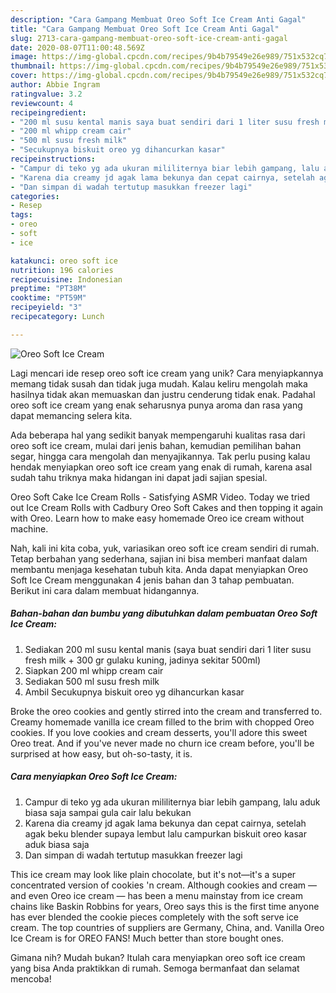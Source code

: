 ```yaml
---
description: "Cara Gampang Membuat Oreo Soft Ice Cream Anti Gagal"
title: "Cara Gampang Membuat Oreo Soft Ice Cream Anti Gagal"
slug: 2713-cara-gampang-membuat-oreo-soft-ice-cream-anti-gagal
date: 2020-08-07T11:00:48.569Z
image: https://img-global.cpcdn.com/recipes/9b4b79549e26e989/751x532cq70/oreo-soft-ice-cream-foto-resep-utama.jpg
thumbnail: https://img-global.cpcdn.com/recipes/9b4b79549e26e989/751x532cq70/oreo-soft-ice-cream-foto-resep-utama.jpg
cover: https://img-global.cpcdn.com/recipes/9b4b79549e26e989/751x532cq70/oreo-soft-ice-cream-foto-resep-utama.jpg
author: Abbie Ingram
ratingvalue: 3.2
reviewcount: 4
recipeingredient:
- "200 ml susu kental manis saya buat sendiri dari 1 liter susu fresh milk  300 gr gulaku kuning jadinya sekitar 500ml"
- "200 ml whipp cream cair"
- "500 ml susu fresh milk"
- "Secukupnya biskuit oreo yg dihancurkan kasar"
recipeinstructions:
- "Campur di teko yg ada ukuran mililiternya biar lebih gampang, lalu aduk biasa saja sampai gula cair lalu bekukan"
- "Karena dia creamy jd agak lama bekunya dan cepat cairnya, setelah agak beku blender supaya lembut lalu campurkan biskuit oreo kasar aduk biasa saja"
- "Dan simpan di wadah tertutup masukkan freezer lagi"
categories:
- Resep
tags:
- oreo
- soft
- ice

katakunci: oreo soft ice 
nutrition: 196 calories
recipecuisine: Indonesian
preptime: "PT38M"
cooktime: "PT59M"
recipeyield: "3"
recipecategory: Lunch

---
```



![Oreo Soft Ice Cream](https://img-global.cpcdn.com/recipes/9b4b79549e26e989/751x532cq70/oreo-soft-ice-cream-foto-resep-utama.jpg)

Lagi mencari ide resep oreo soft ice cream yang unik? Cara menyiapkannya memang tidak susah dan tidak juga mudah. Kalau keliru mengolah maka hasilnya tidak akan memuaskan dan justru cenderung tidak enak. Padahal oreo soft ice cream yang enak seharusnya punya aroma dan rasa yang dapat memancing selera kita.

Ada beberapa hal yang sedikit banyak mempengaruhi kualitas rasa dari oreo soft ice cream, mulai dari jenis bahan, kemudian pemilihan bahan segar, hingga cara mengolah dan menyajikannya. Tak perlu pusing kalau hendak menyiapkan oreo soft ice cream yang enak di rumah, karena asal sudah tahu triknya maka hidangan ini dapat jadi sajian spesial.

Oreo Soft Cake Ice Cream Rolls - Satisfying ASMR Video. Today we tried out Ice Cream Rolls with Cadbury Oreo Soft Cakes and then topping it again with Oreo. Learn how to make easy homemade Oreo ice cream without machine.


Nah, kali ini kita coba, yuk, variasikan oreo soft ice cream sendiri di rumah. Tetap berbahan yang sederhana, sajian ini bisa memberi manfaat dalam membantu menjaga kesehatan tubuh kita. Anda dapat menyiapkan Oreo Soft Ice Cream menggunakan 4 jenis bahan dan 3 tahap pembuatan. Berikut ini cara dalam membuat hidangannya.

<!--inarticleads1-->

##### Bahan-bahan dan bumbu yang dibutuhkan dalam pembuatan Oreo Soft Ice Cream:

1. Sediakan 200 ml susu kental manis (saya buat sendiri dari 1 liter susu fresh milk + 300 gr gulaku kuning, jadinya sekitar 500ml)
1. Siapkan 200 ml whipp cream cair
1. Sediakan 500 ml susu fresh milk
1. Ambil Secukupnya biskuit oreo yg dihancurkan kasar


Broke the oreo cookies and gently stirred into the cream and transferred to. Creamy homemade vanilla ice cream filled to the brim with chopped Oreo cookies. If you love cookies and cream desserts, you&#39;ll adore this sweet Oreo treat. And if you&#39;ve never made no churn ice cream before, you&#39;ll be surprised at how easy, but oh-so-tasty, it is. 

<!--inarticleads2-->

##### Cara menyiapkan Oreo Soft Ice Cream:

1. Campur di teko yg ada ukuran mililiternya biar lebih gampang, lalu aduk biasa saja sampai gula cair lalu bekukan
1. Karena dia creamy jd agak lama bekunya dan cepat cairnya, setelah agak beku blender supaya lembut lalu campurkan biskuit oreo kasar aduk biasa saja
1. Dan simpan di wadah tertutup masukkan freezer lagi


This ice cream may look like plain chocolate, but it&#39;s not—it&#39;s a super concentrated version of cookies &#39;n cream. Although cookies and cream — and even Oreo ice cream — has been a menu mainstay from ice cream chains like Baskin Robbins for years, Oreo says this is the first time anyone has ever blended the cookie pieces completely with the soft serve ice cream. The top countries of suppliers are Germany, China, and. Vanilla Oreo Ice Cream is for OREO FANS! Much better than store bought ones. 

Gimana nih? Mudah bukan? Itulah cara menyiapkan oreo soft ice cream yang bisa Anda praktikkan di rumah. Semoga bermanfaat dan selamat mencoba!
